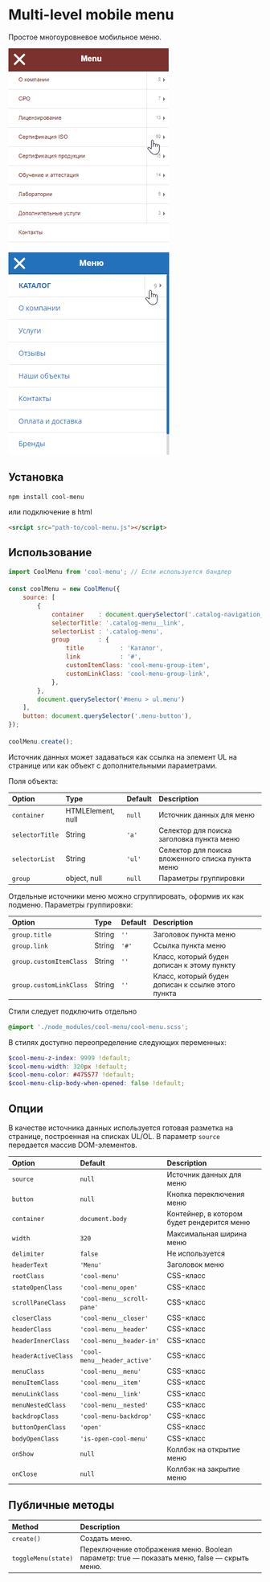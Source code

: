 # Multi-level mobile menu 

Простое многоуровневое мобильное меню.

![Скриншот](screen.png)
![Скриншот2](screen2.png)

## Установка

```
npm install cool-menu
```

или подключение в html

```html
<srcipt src="path-to/cool-menu.js"></script>
```

## Использование

```javascript
import CoolMenu from 'cool-menu'; // Если используется бандлер

const coolMenu = new CoolMenu({
    source: [
        {
            container    : document.querySelector('.catalog-navigation__dropdown > ul'),
            selectorTitle: '.catalog-menu__link',
            selectorList : '.catalog-menu',
            group        : {
                title          : 'Каталог',
                link           : '#',
                customItemClass: 'cool-menu-group-item',
                customLinkClass: 'cool-menu-group-link',
            },
        },
        document.querySelector('#menu > ul.menu')
    ],
    button: document.querySelector('.menu-button'),
});

coolMenu.create();
``` 

Источник данных может задаваться как ссылка на элемент UL на странице или как объект с дополнительными параметрами.

Поля объекта:

| Option | Type | Default | Description
|:---|:---|:---|:---|
| `container` | HTMLElement, null | `null` | Источник данных для меню
| `selectorTitle` | String | `'a'` | Селектор для поиска заголовка пункта меню
| `selectorList` | String | `'ul'` | Селектор для поиска вложенного списка пункта меню
| `group` | object, null| `null` | Параметры группировки

Отдельные источники меню можно сгруппировать, оформив их как подменю. Параметры группировки:

| Option | Type | Default | Description
|:---|:---|:---|:---|
| `group.title` | String | `''` | Заголовок пункта меню
| `group.link` | String | `'#'` | Ссылка пункта меню
| `group.customItemClass` | String | `''` | Класс, который буден дописан к этому пункту
| `group.customLinkClass` | String | `''` | Класс, который буден дописан к ссылке этого пункта

Стили следует подключить отдельно

```scss
@import './node_modules/cool-menu/cool-menu.scss';
```

В стилях доступно переопределение следующих переменных:

```scss
$cool-menu-z-index: 9999 !default;
$cool-menu-width: 320px !default;
$cool-menu-color: #475577 !default;
$cool-menu-clip-body-when-opened: false !default;
```

## Опции

В качестве источника данных используется готовая разметка на странице, построенная на списках UL/OL. В параметр `source` передается массив DOM-элементов.

| Option | Default | Description
|:---|:---|:---|
| `source` | `null` | Источник данных для меню
| `button` | `null` | Кнопка переключения меню
| `container` | `document.body` | Контейнер, в котором будет рендерится меню
| `width` | `320` | Максимальная ширина меню
| `delimiter` | `false` | Не используется
| `headerText` | `'Menu'` | Заголовок меню
| `rootClass` | `'cool-menu'` | CSS-класс
| `stateOpenClass` | `'cool-menu_open'` | CSS-класс
| `scrollPaneClass` | `'cool-menu__scroll-pane'` | CSS-класс
| `closerClass` | `'cool-menu__closer'` | CSS-класс
| `headerClass` | `'cool-menu__header'` | CSS-класс
| `headerInnerClass` | `'cool-menu__header-in'` | CSS-класс
| `headerActiveClass` | `'cool-menu__header_active'` | CSS-класс
| `menuClass` | `'cool-menu__menu'` | CSS-класс
| `menuItemClass` | `'cool-menu__item'` | CSS-класс
| `menuLinkClass` | `'cool-menu__link'` | CSS-класс
| `menuNestedClass` | `'cool-menu__nested'` | CSS-класс
| `backdropClass` | `'cool-menu-backdrop'` | CSS-класс
| `buttonOpenClass` | `'open'` | CSS-класс
| `bodyOpenClass` | `'is-open-cool-menu'` | CSS-класс
| `onShow` | `null` | Коллбэк на открытие меню
| `onClose` | `null` | Коллбэк на закрытие меню

## Публичные методы

| Method | Description
|:---|:---|
| `create()` | Создать меню.
| `toggleMenu(state)` | Переключение отображения меню. Boolean параметр: true — показать меню, false — скрыть меню.
